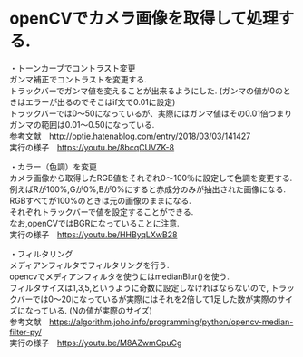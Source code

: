 # openCVでカメラ画像を取得して処理する.

・トーンカーブでコントラスト変更  
ガンマ補正でコントラストを変更する.  
トラックバーでガンマ値を変えることが出来るようにした. (ガンマの値が0のときはエラーが出るのでそこはif文で0.01に設定)   
トラックバーでは0～50になっているが、実際にはガンマ値はその0.01倍つまりガンマの範囲は0.01～0.50になっている.  
参考文献　http://optie.hatenablog.com/entry/2018/03/03/141427  
実行の様子　https://youtu.be/8bcqCUVZK-8

・カラー（色調）を変更  
カメラ画像から取得したRGB値をそれぞれ0～100％に設定して色調を変更する.  
例えばRが100%,Gが0%,Bが0%にすると赤成分のみが抽出された画像になる.  
RGBすべてが100%のときは元の画像のままになる.  
それぞれトラックバーで値を設定することができる.  
なお,openCVではBGRになっていることに注意.  
実行の様子　https://youtu.be/HHByqLXwB28

・フィルタリング  
メディアンフィルタでフィルタリングを行う.  
opencvでメディアンフィルタを使うにはmedianBlur()を使う.  
フィルタサイズは1,3,5,というように奇数に設定しなければならないので, トラックバーでは0～20になっているが実際にはそれを2倍して1足した数が実際のサイズになっている. (Nの値が実際のサイズ)  
参考文献　https://algorithm.joho.info/programming/python/opencv-median-filter-py/  
実行の様子　https://youtu.be/M8AZwmCpuCg
